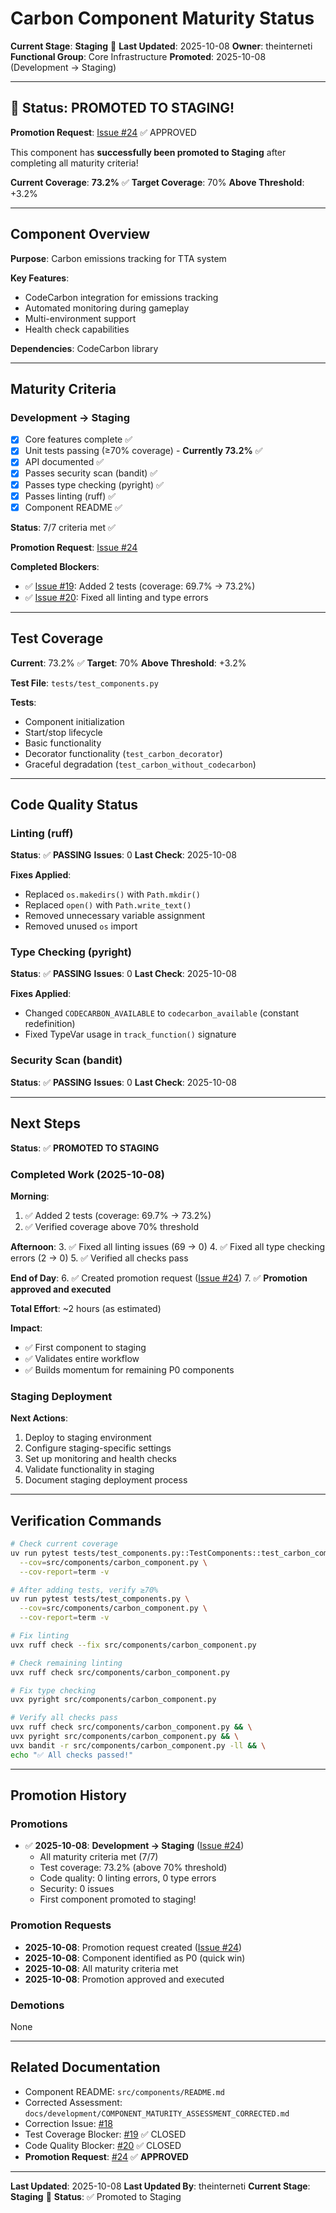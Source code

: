 # Carbon Component Maturity Status

**Current Stage**: **Staging** 🎉
**Last Updated**: 2025-10-08
**Owner**: theinterneti
**Functional Group**: Core Infrastructure
**Promoted**: 2025-10-08 (Development → Staging)

---

## 🎉 Status: PROMOTED TO STAGING!

**Promotion Request**: [Issue #24](https://github.com/theinterneti/TTA/issues/24) ✅ APPROVED

This component has **successfully been promoted to Staging** after completing all maturity criteria!

**Current Coverage**: **73.2%** ✅
**Target Coverage**: 70%
**Above Threshold**: +3.2%

---

## Component Overview

**Purpose**: Carbon emissions tracking for TTA system

**Key Features**:
- CodeCarbon integration for emissions tracking
- Automated monitoring during gameplay
- Multi-environment support
- Health check capabilities

**Dependencies**: CodeCarbon library

---

## Maturity Criteria

### Development → Staging

- [x] Core features complete ✅
- [x] Unit tests passing (≥70% coverage) - **Currently 73.2%** ✅
- [x] API documented ✅
- [x] Passes security scan (bandit) ✅
- [x] Passes type checking (pyright) ✅
- [x] Passes linting (ruff) ✅
- [x] Component README ✅

**Status**: 7/7 criteria met ✅

**Promotion Request**: [Issue #24](https://github.com/theinterneti/TTA/issues/24)

**Completed Blockers**:
- ✅ [Issue #19](https://github.com/theinterneti/TTA/issues/19): Added 2 tests (coverage: 69.7% → 73.2%)
- ✅ [Issue #20](https://github.com/theinterneti/TTA/issues/20): Fixed all linting and type errors

---

## Test Coverage

**Current**: 73.2% ✅
**Target**: 70%
**Above Threshold**: +3.2%

**Test File**: `tests/test_components.py`

**Tests**:
- Component initialization
- Start/stop lifecycle
- Basic functionality
- Decorator functionality (`test_carbon_decorator`)
- Graceful degradation (`test_carbon_without_codecarbon`)

---

## Code Quality Status

### Linting (ruff)

**Status**: ✅ **PASSING**
**Issues**: 0
**Last Check**: 2025-10-08

**Fixes Applied**:
- Replaced `os.makedirs()` with `Path.mkdir()`
- Replaced `open()` with `Path.write_text()`
- Removed unnecessary variable assignment
- Removed unused `os` import

### Type Checking (pyright)

**Status**: ✅ **PASSING**
**Issues**: 0
**Last Check**: 2025-10-08

**Fixes Applied**:
- Changed `CODECARBON_AVAILABLE` to `codecarbon_available` (constant redefinition)
- Fixed TypeVar usage in `track_function()` signature

### Security Scan (bandit)

**Status**: ✅ **PASSING**
**Issues**: 0
**Last Check**: 2025-10-08

---

## Next Steps

**Status**: ✅ **PROMOTED TO STAGING**

### Completed Work (2025-10-08)

**Morning**:
1. ✅ Added 2 tests (coverage: 69.7% → 73.2%)
2. ✅ Verified coverage above 70% threshold

**Afternoon**:
3. ✅ Fixed all linting issues (69 → 0)
4. ✅ Fixed all type checking errors (2 → 0)
5. ✅ Verified all checks pass

**End of Day**:
6. ✅ Created promotion request ([Issue #24](https://github.com/theinterneti/TTA/issues/24))
7. ✅ **Promotion approved and executed**

**Total Effort**: ~2 hours (as estimated)

**Impact**:
- ✅ First component to staging
- ✅ Validates entire workflow
- ✅ Builds momentum for remaining P0 components

### Staging Deployment

**Next Actions**:
1. Deploy to staging environment
2. Configure staging-specific settings
3. Set up monitoring and health checks
4. Validate functionality in staging
5. Document staging deployment process

---

## Verification Commands

```bash
# Check current coverage
uv run pytest tests/test_components.py::TestComponents::test_carbon_component \
  --cov=src/components/carbon_component.py \
  --cov-report=term -v

# After adding tests, verify ≥70%
uv run pytest tests/test_components.py \
  --cov=src/components/carbon_component.py \
  --cov-report=term -v

# Fix linting
uvx ruff check --fix src/components/carbon_component.py

# Check remaining linting
uvx ruff check src/components/carbon_component.py

# Fix type checking
uvx pyright src/components/carbon_component.py

# Verify all checks pass
uvx ruff check src/components/carbon_component.py && \
uvx pyright src/components/carbon_component.py && \
uvx bandit -r src/components/carbon_component.py -ll && \
echo "✅ All checks passed!"
```

---

## Promotion History

### Promotions

- ✅ **2025-10-08**: **Development → Staging** ([Issue #24](https://github.com/theinterneti/TTA/issues/24))
  - All maturity criteria met (7/7)
  - Test coverage: 73.2% (above 70% threshold)
  - Code quality: 0 linting errors, 0 type errors
  - Security: 0 issues
  - First component promoted to staging!

### Promotion Requests

- **2025-10-08**: Promotion request created ([Issue #24](https://github.com/theinterneti/TTA/issues/24))
- **2025-10-08**: Component identified as P0 (quick win)
- **2025-10-08**: All maturity criteria met
- **2025-10-08**: Promotion approved and executed

### Demotions

None

---

## Related Documentation

- Component README: `src/components/README.md`
- Corrected Assessment: `docs/development/COMPONENT_MATURITY_ASSESSMENT_CORRECTED.md`
- Correction Issue: [#18](https://github.com/theinterneti/TTA/issues/18)
- Test Coverage Blocker: [#19](https://github.com/theinterneti/TTA/issues/19) ✅ CLOSED
- Code Quality Blocker: [#20](https://github.com/theinterneti/TTA/issues/20) ✅ CLOSED
- **Promotion Request**: [#24](https://github.com/theinterneti/TTA/issues/24) ✅ **APPROVED**

---

**Last Updated**: 2025-10-08
**Last Updated By**: theinterneti
**Current Stage**: **Staging** 🎉
**Status**: ✅ Promoted to Staging
